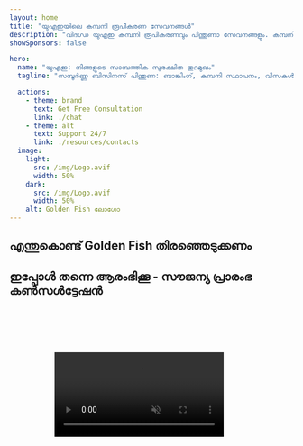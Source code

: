 ```yaml
---
layout: home
title: "യുഎഇയിലെ കമ്പനി രൂപീകരണ സേവനങ്ങൾ"
description: "വിദഗ്ധ യുഎഇ കമ്പനി രൂപീകരണവും പിന്തുണാ സേവനങ്ങളും. കമ്പനി സ്ഥാപനം, ബാങ്കിംഗ്, നികുതി, നിയമ, വിസ പരിഹാരങ്ങൾ. നിങ്ങളുടെ ബിസിനസ് സ്വപ്നങ്ങൾ യാഥാർത്ഥ്യമാക്കുന്നു."
showSponsors: false

hero:
  name: "യുഎഇ: നിങ്ങളുടെ സാമ്പത്തിക സുരക്ഷിത തുറമുഖം"
  tagline: "സമ്പൂർണ്ണ ബിസിനസ് പിന്തുണ: ബാങ്കിംഗ്, കമ്പനി സ്ഥാപനം, വിസകൾ. മുൻകൂർ ഫീസ് ഇല്ല - അംഗീകാരത്തിന് ശേഷം മാത്രം പണം നൽകുക."

  actions:
    - theme: brand
      text: Get Free Consultation
      link: ./chat
    - theme: alt
      text: Support 24/7
      link: ./resources/contacts
  image:
    light:
      src: /img/Logo.avif
      width: 50%
    dark:
      src: /img/Logo.avif
      width: 50%
    alt: Golden Fish ലോഗോ
---
```


<FeatureCards :features="[
  {
    title: 'ബാങ്ക് അക്കൗണ്ട് തുറക്കൽ',
    details: 'യുഎഇയിലെ വിശ്വസനീയമായ ബാങ്കുകളിൽ ബിസിനസ് അല്ലെങ്കിൽ വ്യക്തിഗത ബാങ്ക് അക്കൗണ്ടുകൾ എളുപ്പത്തിൽ തുറക്കാം.',
    items: [
      'കോർപ്പറേറ്റ് ബാങ്ക് അക്കൗണ്ട് അംഗീകാരം ഗ്യാരണ്ടി',
      '90% വിജയ നിരക്ക്',
      '**മുൻകൂർ ഫീസ് ഇല്ല** - അംഗീകാരത്തിന് ശേഷം മാത്രം പണം നൽകുക',
    ],
    linkText: 'Read More',
    link: './uae-business/offer/banking/',
    icon: {
      light: '/img/iStock-2153786564.avif',
      dark: '/img/iStock-2166793628.avif',
      alt: 'ബാങ്കിംഗ് സേവനങ്ങൾ'
    }
  },
  {
    title: 'Golden Visa & താമസാനുമതി',
    details: 'സുഗമമായ അപേക്ഷാ പ്രക്രിയയിലൂടെ ദീർഘകാല താമസത്തിനായി യുഎഇ **Golden Visa** നേടുക.',
    items: [
      '**6 മാസം കൂടുമ്പോൾ യുഎഇയിൽ പ്രവേശിക്കേണ്ട ആവശ്യമില്ല**',
      '98% വിജയ നിരക്ക്',
      '**മുൻകൂർ ഫീസ് ഇല്ല** - അംഗീകാരത്തിന് ശേഷം മാത്രം പണം നൽകുക',
    ],
    linkText: 'Read More',
    link: './uae-business/offer/golden-visa/',
    icon: {
      light: '/img/iStock-1312241253.avif',
      dark: '/img/ILONMASKID.webp',
      alt: 'വിസ സേവനങ്ങൾ'
    }
  },
  {
    title: 'കമ്പനി സ്ഥാപന മാർഗ്ഗനിർദ്ദേശം',
    details: 'Free Zone, Offshore, Mainland, ബ്രാഞ്ച് എന്നിവയിൽ കമ്പനികൾ സ്ഥാപിക്കുന്നതിനുള്ള സമ്പൂർണ്ണ മാർഗ്ഗനിർദ്ദേശം.',
    items: [
      'Free Zone-കളിലും Mainland-ലും **100% വിദേശ ഉടമസ്ഥത** ലഭ്യമാണ്',
      'കുറഞ്ഞ നികുതി നിരക്കുകൾ - 9% കോർപ്പറേറ്റ് നികുതി മാത്രം',
      'കറൻസി നിയന്ത്രണങ്ങൾ ഇല്ല - എളുപ്പത്തിൽ മൂലധനം തിരികെ കൊണ്ടുപോകാം'
    ],
    linkText: 'Read More',
    link: './uae-business/company-registration/overview',
    icon: {
      light: '/img/iStock-2051326997.avif',
      dark: '/img/iStock-1448478309.jpg',
      alt: 'കമ്പനി സ്ഥാപന മാർഗ്ഗനിർദ്ദേശം'
    }
  },
]" />

<FeatureCards :features="[
  {
    title: 'അനുസരണ സേവനങ്ങൾ',
    details: 'ESR റിപ്പോർട്ടുകളും UBO ഫയലിംഗുകളും ഉൾപ്പെടെയുള്ള സങ്കീർണ്ണമായ യുഎഇ നിയന്ത്രണ ആവശ്യകതകളിലൂടെ ഞങ്ങളുടെ വിദഗ്ധർ നിങ്ങളെ നയിക്കുന്നു.',
    items: [],
    linkText: 'Read More',
    link: './uae-business/company-registration/ubo',
    icon: {
      light: '/img/iStock-1299393716.avif',
      dark: '/img/iStock-2149731304.avif',
      alt: 'അനുസരണ സേവനങ്ങൾ'
    }
  },
  {
    title: 'കോർപ്പറേറ്റ് നികുതിയും VAT-ഉം',
    details: 'ഫെഡറൽ ടാക്സ് അതോറിറ്റി (FTA) യുമായുള്ള കോർപ്പറേറ്റ് നികുതി, VAT ബാധ്യതകൾ പാലിക്കുന്നതിന് വിദഗ്ധ ഉപദേശം.',
    items: [],
    linkText: 'Read More',
    link: './uae-business/company-registration/accounting-legal',
    icon: {
      light: '/img/iStock-1018285934.avif',
      dark: '/img/iStock-584576538.avif',
      alt: 'നികുതി സേവനങ്ങൾ'
    }
  },
  {
    title: 'നിയമ സേവനങ്ങൾ',
    details: 'M&A-കൾ, കോർപ്പറേറ്റ് പുനഃസംഘടന, ധനസഹായം, തർക്ക പരിഹാരം എന്നിവയെക്കുറിച്ചുള്ള യുഎഇ നിയമങ്ങളിൽ നിയമ സംഘം ഉപദേശിക്കുന്നു.',
    items: [],
    linkText: 'Read More',
    link: './uae-business/company-registration/Protect-Your-Business',
    icon: {
      light: '/img/iStock-650045508.avif',
      dark: '/img/iStock-1498627598.avif',
      alt: 'നിയമ സേവനങ്ങൾ'
    }
  },
  {
    title: 'അക്കൗണ്ടിംഗും പേറോളും',
    details: 'ഞങ്ങളുടെ അക്കൗണ്ടന്റുമാർ ബുക്ക്കീപ്പിംഗ്, റീകൺസിലിയേഷൻ, പേറോൾ, ഓഡിറ്റ് പിന്തുണ എന്നിവ നൽകി സാമ്പത്തിക കാര്യങ്ങൾ കൈകാര്യം ചെയ്യുന്നു, നിയമന ചെലവുകൾ ലാഭിക്കുന്നു.',
    items: [],
    linkText: 'Read More',
    link: './resources/contacts',
    icon: {
      light: '/img/iStock-1022793868.avif',
      dark: '/img/iStock-1320130292.jpg',
      alt: 'അക്കൗണ്ടിംഗ് സേവനങ്ങൾ'
    }
  },
]" />

## എന്തുകൊണ്ട് Golden Fish തിരഞ്ഞെടുക്കണം

<BenefitsList :features="[
{
 icon: '💰',
 title: 'വിജയാധിഷ്ഠിത ഫീസ്',
 text: '**മുൻകൂർ ഫീസ് ഇല്ല - അംഗീകാരത്തിന് ശേഷം മാത്രം പണം നൽകുക.** പൂർണ്ണ സുതാര്യത, രഹസ്യ ചെലവുകൾ ഇല്ല.'
},
{
 icon: '🔄',
 title: 'ബഹുവിധ പരിഹാരങ്ങൾ',
 text: 'പ്രാദേശിക, അന്തർദേശീയ ബാങ്കുകളിലേക്ക് പ്രവേശനം. പ്രാഥമിക അപേക്ഷ നിരസിക്കപ്പെട്ടാൽ ബദൽ ഓപ്ഷനുകൾ.'
},
{
 icon: '🏦',
 title: 'ബാങ്ക് ബന്ധങ്ങൾ',
 text: 'പ്രമുഖ UAE, അന്തർദേശീയ ബാങ്കുകളുമായി ശക്തമായ പങ്കാളിത്തം. അംഗീകാര സാധ്യത പരമാവധി ആക്കാൻ ഒന്നിലധികം ബാങ്കുകളിലേക്ക് അപേക്ഷകൾ.'
},
{
 icon: '📊',
 title: 'സമ്പൂർണ്ണ മാനേജ്മെന്റ്',
 text: 'രേഖകൾ മുതൽ അക്കൗണ്ട് സജീവമാക്കൽ വരെ എല്ലാം കൈകാര്യം ചെയ്യൽ, ആഴ്ചതോറും പുരോഗതി അപ്ഡേറ്റുകൾ, ബാങ്കുമായി നേരിട്ടുള്ള ആശയവിനിമയം.'
},
{
 icon: '📝',
 title: 'പ്രൊഫഷണൽ ഡോക്യുമെന്റേഷൻ',
 text: 'ഞങ്ങളുടെ ടീം സമഗ്രമായ ബിസിനസ് പ്ലാനുകൾ തയ്യാറാക്കുകയും എല്ലാ കംപ്ലയൻസ് രേഖകളും കൈകാര്യം ചെയ്യുകയും ചെയ്യുന്നു.'
},
{
 icon: '🤝',
 title: 'തുടർച്ചയായ പിന്തുണ',
 text: 'അക്കൗണ്ട് തുറന്നതിന് ശേഷം ബാങ്കിംഗ് പ്രവർത്തനങ്ങളിലും കംപ്ലയൻസ് ആവശ്യകതകളിലും തുടർച്ചയായ സഹായം.'
}
]" />

## ഇപ്പോൾ തന്നെ ആരംഭിക്കൂ - സൗജന്യ പ്രാരംഭ കൺസൾട്ടേഷൻ

<div id="contact-form"></div>

<video  autoplay muted playsinline style="padding: 80px" >
  <source src="/img/iStock-2185906461.mp4" type="video/mp4">
</video>

<ContactFormModal formName="Home page" buttonText="സൗജന്യ കൺസൾട്ടേഷൻ നേടൂ" 
:services="['📝 Company registration', '🏧 Opening bank accounts', '🪪 EID & Golden Visa', 'Other Services']"/>

<!-- <br>

# വിജയ കഥകൾ

<br>

<ImageGrid :images="[
  { src: '/img/iStock-1945498989.avif', href: './immigration.md', alt: 'യുഎഇ കുടിയേറ്റം' },
  { src: '/img/iStock-1965736217.avif', href: './immigration.md', alt: 'യുഎഇ കുടിയേറ്റം' },
]"/> -->
